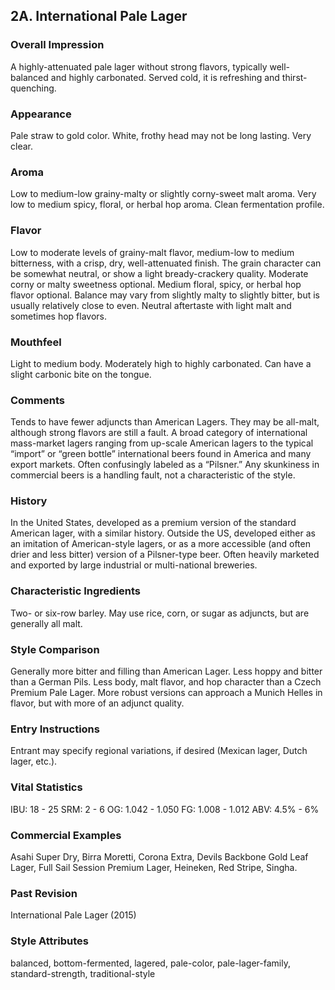 ## 2A. International Pale Lager

### Overall Impression

A highly-attenuated pale lager without strong flavors, typically well-balanced and highly carbonated. Served cold, it is refreshing and thirst-quenching.

### Appearance

Pale straw to gold color. White, frothy head may not be long lasting. Very clear.

### Aroma

Low to medium-low grainy-malty or slightly corny-sweet malt aroma. Very low to medium spicy, floral, or herbal hop aroma. Clean fermentation profile.

### Flavor

Low to moderate levels of grainy-malt flavor, medium-low to medium bitterness, with a crisp, dry, well-attenuated finish. The grain character can be somewhat neutral, or show a light bready-crackery quality. Moderate corny or malty sweetness optional. Medium floral, spicy, or herbal hop flavor optional. Balance may vary from slightly malty to slightly bitter, but is usually relatively close to even. Neutral aftertaste with light malt and sometimes hop flavors.

### Mouthfeel

Light to medium body. Moderately high to highly carbonated. Can have a slight carbonic bite on the tongue.

### Comments

Tends to have fewer adjuncts than American Lagers. They may be all-malt, although strong flavors are still a fault. A broad category of international mass-market lagers ranging from up-scale American lagers to the typical “import” or “green bottle” international beers found in America and many export markets. Often confusingly labeled as a “Pilsner.” Any skunkiness in commercial beers is a handling fault, not a characteristic of the style.

### History

In the United States, developed as a premium version of the standard American lager, with a similar history. Outside the US, developed either as an imitation of American-style lagers, or as a more accessible (and often drier and less bitter) version of a Pilsner-type beer. Often heavily marketed and exported by large industrial or multi-national breweries.

### Characteristic Ingredients

Two- or six-row barley. May use rice, corn, or sugar as adjuncts, but are generally all malt.

### Style Comparison

Generally more bitter and filling than American Lager. Less hoppy and bitter than a German Pils. Less body, malt flavor, and hop character than a Czech Premium Pale Lager. More robust versions can approach a Munich Helles in flavor, but with more of an adjunct quality.

### Entry Instructions

Entrant may specify regional variations, if desired (Mexican lager, Dutch lager, etc.).

### Vital Statistics

IBU: 18 - 25
SRM: 2 - 6
OG: 1.042 - 1.050
FG: 1.008 - 1.012
ABV: 4.5% - 6%

### Commercial Examples

Asahi Super Dry, Birra Moretti, Corona Extra, Devils Backbone Gold Leaf Lager, Full Sail Session Premium Lager, Heineken, Red Stripe, Singha.

### Past Revision

International Pale Lager (2015)

### Style Attributes

balanced, bottom-fermented, lagered, pale-color, pale-lager-family, standard-strength, traditional-style
